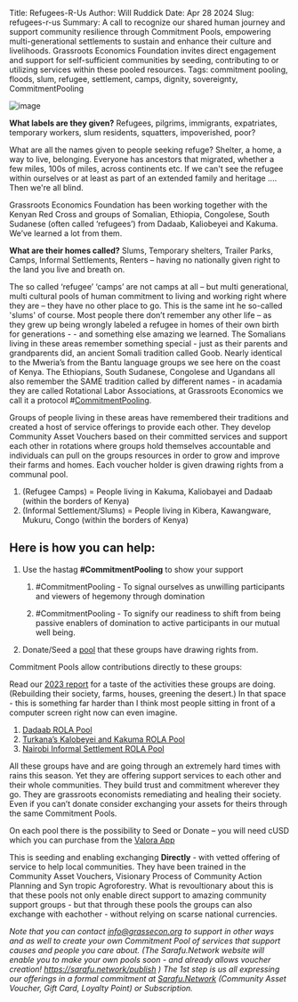 Title: Refugees-R-Us
Author: Will Ruddick
Date: Apr 28 2024
Slug: refugees-r-us
Summary: A call to recognize our shared human journey and support community resilience through Commitment Pools, empowering multi-generational settlements to sustain and enhance their culture and livelihoods. Grassroots Economics Foundation invites direct engagement and support for self-sufficient communities by seeding, contributing to or utilizing services within these pooled resources.
Tags: commitment pooling, floods, slum, refugee, settlement, camps, dignity, sovereignty, CommitmentPooling

![image](images/blog/refugees-r-us1.webp)

**What labels are they given?** Refugees, pilgrims, immigrants, expatriates, temporary workers, slum residents, squatters, impoverished, poor?

What are all the names given to people seeking refuge? Shelter, a home, a way to live, belonging. Everyone has ancestors that migrated, whether a few miles, 100s of miles, across continents etc. If we can't see the refugee within ourselves or at least as part of an extended family and heritage .... Then we're all blind.

Grassroots Economics Foundation has been working together with the Kenyan Red Cross and groups of Somalian, Ethiopia, Congolese, South Sudanese (often called ‘refugees’) from Dadaab, Kaliobeyei and Kakuma. We’ve learned a lot from them.

**What are their homes called?** Slums, Temporary shelters, Trailer Parks, Camps, Informal Settlements, Renters – having no nationally given right to the land you live and breath on.

The so called ‘refugee’ ‘camps’ are not camps at all – but multi generational, multi cultural pools of human commitment to living and working right where they are – they have no other place to go. This is the same int he so-called 'slums' of course. Most people there don’t remember any other life – as they grew up being wrongly labeled a refugee in homes of their own birth for generations - - and something else amazing we learned. The Somalians living in these areas remember something special - just as their parents and grandparents did, an ancient Somali tradition called Goob. Nearly identical to the Mweria’s from the Bantu language groups we see here on the coast of Kenya. The Ethiopians, South Sudanese, Congolese and Ugandans all also remember the SAME tradition called by different names - in acadamia they are called Rotational Labor Associations, at Grassroots Economics we call it a protocol #[CommitmentPooling](https://grassecon.org/commitment-pooling).

Groups of people living in these areas have remembered their traditions and  created a host of service offerings to provide each other. They develop Community Asset Vouchers based on their committed services and support each other in rotations where groups hold themselves accountable and individuals can pull on the groups resources in order to grow and improve their farms and homes. Each voucher holder is given drawing rights from a communal pool. 


1. (Refugee Camps) = People living in Kakuma, Kaliobayei and Dadaab (within the borders of Kenya)
2. (Informal Settlement/Slums) = People living in Kibera, Kawangware, Mukuru, Congo (within the borders of Kenya)

## Here is how you can help:


1. Use the hastag **\#CommitmentPooling** to show your support

    1. \#CommitmentPooling - To signal ourselves as unwilling participants and viewers of hegemony through domination

    2. \#CommitmentPooling - To signify our readiness to shift from being passive enablers of domination to active participants in our mutual well being.

2. Donate/Seed a [pool](https://sarafu.network/pools) that these groups have drawing rights from. 

Commitment Pools allow contributions directly to these groups:

Read our [2023 report](https://grassecon.org/2023-report) for a taste of the activities these groups are doing. (Rebuilding their society, farms, houses, greening the desert.) In that space - this is something far harder than I think most people sitting in front of a computer screen right now can even imagine.


1. [Dadaab ROLA Pool](https://sarafu.network/pools/0xBe5cc0931295B81705c7adF910f61225684f8d36)
2. [Turkana’s Kalobeyei and Kakuma ROLA Pool](https://sarafu.network/pools/0xC5D87CaaA2Ba122C423911c62b6f490288301Cb6)
3. [Nairobi Informal Settlement ROLA Pool](https://sarafu.network/pools/0xB0660Ac1Ee3d32ea35bc728D7CA1705Fa5A37528)

All these groups have and are going through an extremely hard times with rains this season. Yet they are offering support services to each other and their whole communities. They build trust and commitment wherever they go. They are grassroots economists remediating and healing their society. Even if you can’t donate consider exchanging your assets for theirs through the same Commitment Pools.

On each pool there is the possibility to Seed or Donate – you will need cUSD which you can purchase from the [Valora App](https://play.google.com/store/apps/details?id=co.clabs.valora&hl=en&gl=US)

This is seeding and enabling exchanging **Directly** - with vetted offering of service to help local communities. They have been trained in the Community Asset Vouchers, Visionary Process of Community Action Planning and Syn tropic Agroforestry. What is revoultionary about this is that these pools not only enable direct support to amazing community support groups - but that through these pools the groups can also exchange with eachother - without relying on scarse national currencies. 

*Note that you can contact info@grassecon.org to support in other ways and as well to create your own Commitment Pool of services that support causes and people you care about. (The Sarafu.Network website will enable you to make your own pools soon  - and already allows voucher creation! https://sarafu.network/publish ) The 1st step is us all expressing our offerings in a formal commitment at [Sarafu.Network](https://sarafu.network/publish) (Community Asset Voucher, Gift Card, Loyalty Point) or Subscription.*

